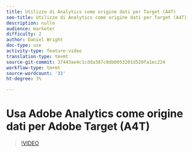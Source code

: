 ```yaml
---
title: Utilizzo di Analytics come origine dati per Target (A4T)
seo-title: Utilizzo di Analytics come origine dati per Target (A4T)
description: nulle
audience: marketer
difficulty: 2
author: Daniel Wright
doc-type: use
activity-type: feature-video
translation-type: tm+mt
source-git-commit: 37443ae4c1cdda387c8db0053201d520fa1ec224
workflow-type: tm+mt
source-wordcount: '33'
ht-degree: 3%

---
```



# Usa  Adobe Analytics come origine dati per  Adobe Target (A4T)

>[!VIDEO](https://video.tv.adobe.com/v/17384/?quality=12)
